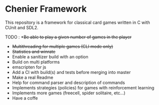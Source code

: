 # Chenier Framework

This repository is a framework for classical card games written in C with CUnit and SDL2.

TODO :
*~~Be able to play a given number of games in the player~~
* ~~Multithreading for multiple games (CLI mode only)~~
* ~~Statistics and winrate~~
* Enable a sanitizer build with an option
* Build on multi platforms
* emscripten for js
* Add a CI with build(s) and tests before merging into master
* Make a real Readme
* Help for command parser and description of commands
* Implements strategies (policies) for games with reinforcement learning
* Implements more games (freecell, spider solitaire, etc...)
* Have a coffe
